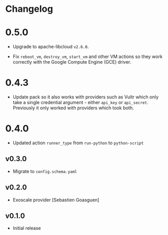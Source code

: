 # Changelog

# 0.5.0

- Upgrade to apache-libcloud ``v2.6.0``.

- Fix ``reboot_vm``, ``destroy_vm``, ``start_vm`` and other VM actions so they work correctly with
  the Google Compute Engine (GCE) driver.

# 0.4.3

- Update pack so it also works with providers such as Vultr which only take a single credential
  argument - either ``api_key`` or ``api_secret``. Previously it only worked with providers which
  took both.

# 0.4.0

- Updated action `runner_type` from `run-python` to `python-script`

## v0.3.0

* Migrate to `config.schema.yaml`

## v0.2.0

* Exoscale provider
  [Sebastien Goasguen]

## v0.1.0

* Initial release
